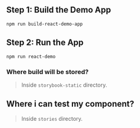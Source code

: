 ## Step 1: Build the Demo App

```
npm run build-react-demo-app
```

## Step 2: Run the App

```
npm run react-demo
```

### Where build will be stored?
> Inside `storybook-static` directory.

## Where i can test my component?
> Inside `stories` directory.